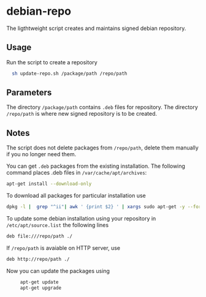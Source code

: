 # debian-repo

The ligthtweight script creates and maintains signed debian repository.

## Usage

Run the script to create a repository
```sh
  sh update-repo.sh /package/path /repo/path
```

## Parameters

The directory `/package/path` contains `.deb` files for repository.
The directory `/repo/path` is where new signed repository is to be created.

## Notes

The script does not delete packages from `/repo/path`, delete them
manually if you no longer need them.

You can get `.deb` packages from the existing installation. The following command
places .deb files in `/var/cache/apt/archives`:
  
```sh
apt-get install --download-only
```

To download all packages for particular installation use
```sh
dpkg -l |  grep "^ii"| awk ' {print $2} ' | xargs sudo apt-get -y --force-yes install --reinstall --download-only
```

To update some debian installation using your repository in `/etc/apt/source.list` the following lines
```sh
deb file:///repo/path ./
```
If `/repo/path` is avaiable on HTTP server, use
```sh
deb http://repo/path ./
```

Now you can update the packages using
```sh
     apt-get update
     apt-get upgrade
```

